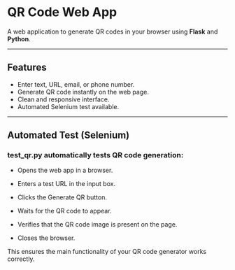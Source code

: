 # QR Code Web App

A web application to generate QR codes in your browser using **Flask** and **Python**.

---

## Features

- Enter text, URL, email, or phone number.
- Generate QR code instantly on the web page.
- Clean and responsive interface.
- Automated Selenium test available.

---

## Automated Test (Selenium)

### test_qr.py automatically tests QR code generation:

- Opens the web app in a browser.

- Enters a test URL in the input box.

- Clicks the Generate QR button.

- Waits for the QR code to appear.

- Verifies that the QR code image is present on the page.

- Closes the browser.

This ensures the main functionality of your QR code generator works correctly.
